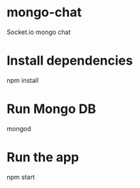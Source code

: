 # mongo-chat
Socket.io mongo chat

# Install dependencies
npm install

# Run Mongo DB
mongod

# Run the app
npm start
